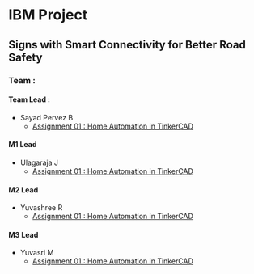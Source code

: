 # IBM Project

## Signs with Smart Connectivity for Better Road Safety

### Team :

#### Team Lead :
- Sayad Pervez B
    - [Assignment 01 : Home Automation in TinkerCAD](./Assessments/Team%20Lead/Assignment-01/Readme.md)
#### M1 Lead
- Ulagaraja J
    - [Assignment 01 : Home Automation in TinkerCAD](./Assessments/M1%20Lead/Readme.md)
#### M2 Lead
- Yuvashree R
    - [Assignment 01 : Home Automation in TinkerCAD](./Assessments/M2%20Lead/Readme.md)
#### M3 Lead
- Yuvasri M
    - [Assignment 01 : Home Automation in TinkerCAD](./Assessments/M3%20Lead/Readme.md)
